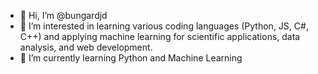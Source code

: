 - 👋 Hi, I’m @bungardjd
- 👀 I’m interested in learning various coding languages (Python, JS, C#, C++) and applying machine learning for scientific applications, data analysis, and web development.
- 🌱 I’m currently learning Python and Machine Learning

<!---
bungardjd/bungardjd is a ✨ special ✨ repository because its `README.md` (this file) appears on your GitHub profile.
You can click the Preview link to take a look at your changes.
--->

